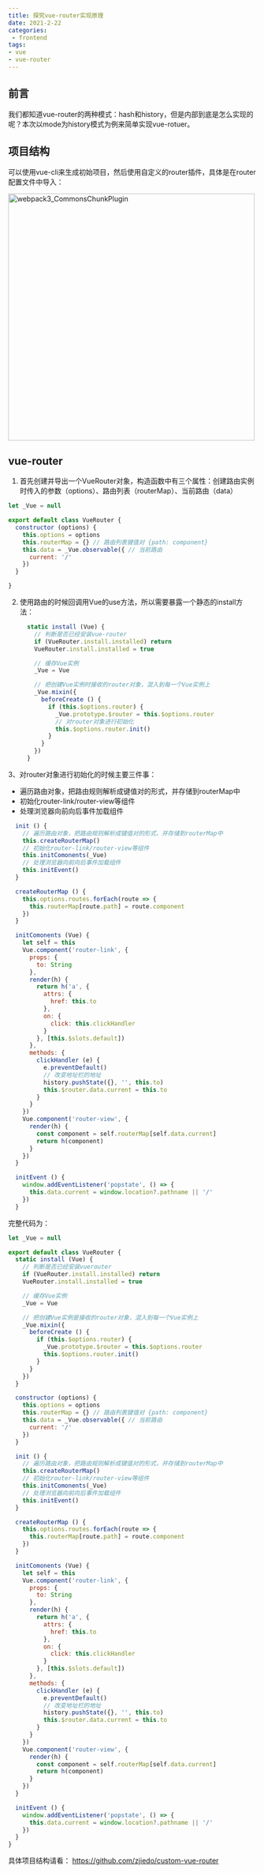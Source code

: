 ```yaml
---
title: 探究vue-router实现原理
date: 2021-2-22
categories: 
 - frontend
tags:
- vue
- vue-router
---
```


## 前言

​    我们都知道vue-router的两种模式：hash和history，但是内部到底是怎么实现的呢？本次以mode为history模式为例来简单实现vue-rotuer。

## 项目结构

   可以使用vue-cli来生成初始项目，然后使用自定义的router插件，具体是在router配置文件中导入：

<img src="./images/vue-router.png" alt="webpack3_CommonsChunkPlugin" title="'webpack3_CommonsChunkPlugin'" style="width:500px;" />

## vue-router

1. 首先创建并导出一个VueRouter对象，构造函数中有三个属性：创建路由实例时传入的参数（options）、路由列表（routerMap）、当前路由（data）

```javascript
let _Vue = null

export default class VueRouter {
  constructor (options) {
    this.options = options
    this.routerMap = {} // 路由列表键值对 {path: component}
    this.data = _Vue.observable({ // 当前路由
      current: '/'
    })
  }

}
```

2. 使用路由的时候回调用Vue的use方法，所以需要暴露一个静态的install方法：

   ```javascript
     static install (Vue) {
       // 判断是否已经安装vue-router
       if (VueRouter.install.installed) return
       VueRouter.install.installed = true
   
       // 缓存Vue实例
       _Vue = Vue
   
       // 把创建Vue实例时接收的router对象，混入到每一个Vue实例上
       _Vue.mixin({
         beforeCreate () {
           if (this.$options.router) {
             _Vue.prototype.$router = this.$options.router
             // 对router对象进行初始化
             this.$options.router.init()
           }
         }
       })
     }
   ```

3、对router对象进行初始化的时候主要三件事：

-  遍历路由对象，把路由规则解析成键值对的形式，并存储到routerMap中
- 初始化router-link/router-view等组件
- 处理浏览器向前向后事件加载组件

```javascript
  init () {
    // 遍历路由对象，把路由规则解析成键值对的形式，并存储到routerMap中
    this.createRouterMap()
    // 初始化router-link/router-view等组件
    this.initComonents(_Vue)
    // 处理浏览器向前向后事件加载组件
    this.initEvent()
  }

  createRouterMap () {
    this.options.routes.forEach(route => {
      this.routerMap[route.path] = route.component
    })
  }

  initComonents (Vue) {
    let self = this
    Vue.component('router-link', {
      props: {
        to: String
      },
      render(h) {
        return h('a', {
          attrs: {
            href: this.to
          },
          on: {
            click: this.clickHandler
          }
        }, [this.$slots.default])
      },
      methods: {
        clickHandler (e) {
          e.preventDefault()
          // 改变地址栏的地址
          history.pushState({}, '', this.to)
          this.$router.data.current = this.to
        }
      }
    })
    Vue.component('router-view', {
      render(h) {
        const component = self.routerMap[self.data.current]
        return h(component)
      }
    })
  }

  initEvent () {
    window.addEventListener('popstate', () => {
      this.data.current = window.location?.pathname || '/'
    })
  }
```

完整代码为：

```javascript
let _Vue = null

export default class VueRouter {
  static install (Vue) {
    // 判断是否已经安装vuerouter
    if (VueRouter.install.installed) return
    VueRouter.install.installed = true

    // 缓存Vue实例
    _Vue = Vue

    // 把创建Vue实例是接收的router对象，混入到每一个Vue实例上
    _Vue.mixin({
      beforeCreate () {
        if (this.$options.router) {
          _Vue.prototype.$router = this.$options.router
          this.$options.router.init()
        }
      }
    })
  }

  constructor (options) {
    this.options = options
    this.routerMap = {} // 路由列表键值对 {path: component}
    this.data = _Vue.observable({ // 当前路由
      current: '/'
    })
  }

  init () {
    // 遍历路由对象，把路由规则解析成键值对的形式，并存储到routerMap中
    this.createRouterMap()
    // 初始化router-link/router-view等组件
    this.initComonents(_Vue)
    // 处理浏览器向前向后事件加载组件
    this.initEvent()
  }

  createRouterMap () {
    this.options.routes.forEach(route => {
      this.routerMap[route.path] = route.component
    })
  }

  initComonents (Vue) {
    let self = this
    Vue.component('router-link', {
      props: {
        to: String
      },
      render(h) {
        return h('a', {
          attrs: {
            href: this.to
          },
          on: {
            click: this.clickHandler
          }
        }, [this.$slots.default])
      },
      methods: {
        clickHandler (e) {
          e.preventDefault()
          // 改变地址栏的地址
          history.pushState({}, '', this.to)
          this.$router.data.current = this.to
        }
      }
    })
    Vue.component('router-view', {
      render(h) {
        const component = self.routerMap[self.data.current]
        return h(component)
      }
    })
  }

  initEvent () {
    window.addEventListener('popstate', () => {
      this.data.current = window.location?.pathname || '/'
    })
  }
}

```



具体项目结构请看： https://github.com/zjiedo/custom-vue-router